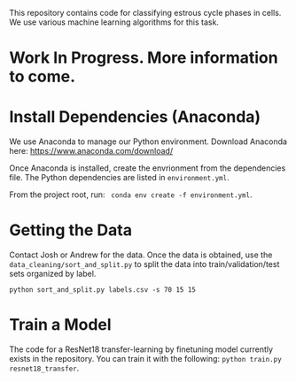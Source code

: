 This repository contains code for classifying estrous cycle phases in cells. We use various machine learning algorithms for this task.

# Work In Progress. More information to come.

# Install Dependencies (Anaconda)
We use Anaconda to manage our Python environment. Download Anaconda here: https://www.anaconda.com/download/

Once Anaconda is installed, create the envrionment from the dependencies file. The Python dependencies are listed   in `environment.yml`. 

From the project root, run: 
``` conda env create -f environment.yml```.

# Getting the Data
Contact Josh or Andrew for the data. Once the data is obtained, use the `data_cleaning/sort_and_split.py` to split the data into train/validation/test sets organized by label.

```python sort_and_split.py labels.csv -s 70 15 15```

# Train a Model
The code for a ResNet18 transfer-learning by finetuning model currently exists in the repository. You can train it with the following:
```python train.py resnet18_transfer```.
